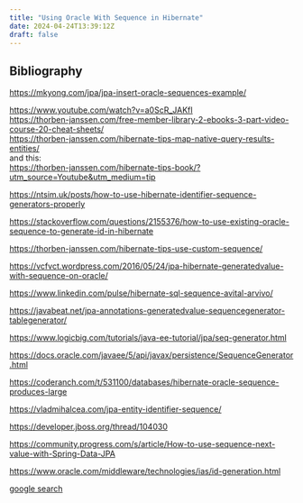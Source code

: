 ```yaml
---
title: "Using Oracle With Sequence in Hibernate"
date: 2024-04-24T13:39:12Z
draft: false
---
```


## Bibliography


https://mkyong.com/jpa/jpa-insert-oracle-sequences-example/

https://www.youtube.com/watch?v=a0ScR_JAKfI \
https://thorben-janssen.com/free-member-library-2-ebooks-3-part-video-course-20-cheat-sheets/ \
https://thorben-janssen.com/hibernate-tips-map-native-query-results-entities/ \
and this: \
https://thorben-janssen.com/hibernate-tips-book/?utm_source=Youtube&utm_medium=tip



https://ntsim.uk/posts/how-to-use-hibernate-identifier-sequence-generators-properly

https://stackoverflow.com/questions/2155376/how-to-use-existing-oracle-sequence-to-generate-id-in-hibernate

https://thorben-janssen.com/hibernate-tips-use-custom-sequence/

https://vcfvct.wordpress.com/2016/05/24/jpa-hibernate-generatedvalue-with-sequence-on-oracle/

https://www.linkedin.com/pulse/hibernate-sql-sequence-avital-arvivo/

https://javabeat.net/jpa-annotations-generatedvalue-sequencegenerator-tablegenerator/

https://www.logicbig.com/tutorials/java-ee-tutorial/jpa/seq-generator.html

https://docs.oracle.com/javaee/5/api/javax/persistence/SequenceGenerator.html

https://coderanch.com/t/531100/databases/hibernate-oracle-sequence-produces-large

https://vladmihalcea.com/jpa-entity-identifier-sequence/

https://developer.jboss.org/thread/104030

https://community.progress.com/s/article/How-to-use-sequence-next-value-with-Spring-Data-JPA

https://www.oracle.com/middleware/technologies/ias/id-generation.html


[google search](https://www.google.com/search?q=hibernate+oracle+sequence+generator+annotation+example&oq=hibernate+oracle+with+sequ&gs_lcrp=EgZjaHJvbWUqCAgDEAAYFhgeMgYIABBFGDkyCAgBEAAYFhgeMggIAhAAGBYYHjIICAMQABgWGB4yCAgEEAAYFhgeMggIBRAAGBYYHjINCAYQABiGAxiABBiKBTIKCAcQABiiBBiJBdIBCjQzNDg3ajBqMTWoAgiwAgE&sourceid=chrome&ie=UTF-8)


